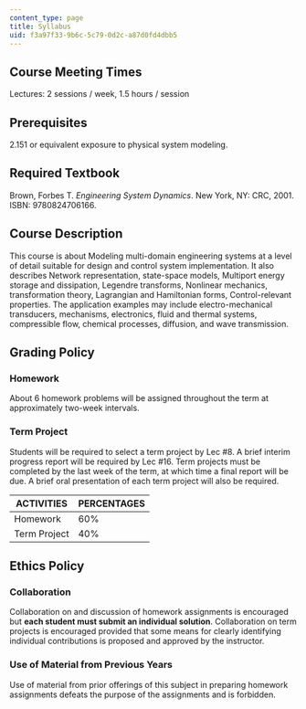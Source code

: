 ```yaml
---
content_type: page
title: Syllabus
uid: f3a97f33-9b6c-5c79-0d2c-a87d0fd4dbb5
---
```


Course Meeting Times
--------------------

Lectures: 2 sessions / week, 1.5 hours / session

Prerequisites
-------------

2.151 or equivalent exposure to physical system modeling.

Required Textbook
-----------------

Brown, Forbes T. _Engineering System Dynamics_. New York, NY: CRC, 2001. ISBN: 9780824706166.

Course Description
------------------

This course is about Modeling multi-domain engineering systems at a level of detail suitable for design and control system implementation. It also describes Network representation, state-space models, Multiport energy storage and dissipation, Legendre transforms, Nonlinear mechanics, transformation theory, Lagrangian and Hamiltonian forms, Control-relevant properties. The application examples may include electro-mechanical transducers, mechanisms, electronics, fluid and thermal systems, compressible flow, chemical processes, diffusion, and wave transmission.

Grading Policy
--------------

### Homework

About 6 homework problems will be assigned throughout the term at approximately two-week intervals.

### Term Project

Students will be required to select a term project by Lec #8. A brief interim progress report will be required by Lec #16. Term projects must be completed by the last week of the term, at which time a final report will be due. A brief oral presentation of each term project will also be required.

| ACTIVITIES | PERCENTAGES |
| --- | --- |
| Homework | 60% |
| Term Project | 40% 

Ethics Policy
-------------

### Collaboration

Collaboration on and discussion of homework assignments is encouraged but **each student must submit an individual solution**. Collaboration on term projects is encouraged provided that some means for clearly identifying individual contributions is proposed and approved by the instructor.

### Use of Material from Previous Years

Use of material from prior offerings of this subject in preparing homework assignments defeats the purpose of the assignments and is forbidden.